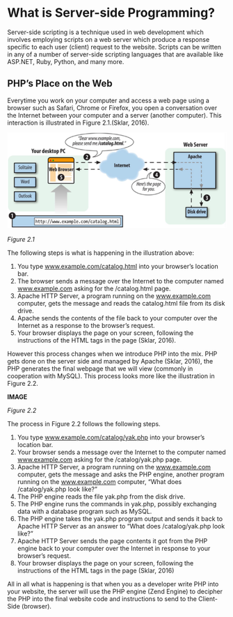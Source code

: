 # What is Server-side Programming?

Server-side scripting is a technique used in web development which involves employing scripts on a web server which produce a response specific to each user \(client\) request to the website. Scripts can be written in any of a number of server-side scripting languages that are available like ASP.NET, Ruby, Python, and many more.

## PHP’s Place on the Web

Everytime you work on your computer and access a web page using a browser such as Safari, Chrome or Firefox, you open a conversation over the Internet between your computer and a server \(another computer\). This interaction is illustrated in Figure 2.1.\(Sklar, 2016\).

![](.gitbook/assets/figure-2-1.png)

_Figure 2.1_

The following steps is what is happening in the illustration above:

1. You type www.example.com/catalog.html into your browser’s location bar.
2. The browser sends a message over the Internet to the computer named www.example.com asking for the /catalog.html page.
3. Apache HTTP Server, a program running on the www.example.com computer, gets the message and reads the catalog.html file from its disk drive.
4. Apache sends the contents of the file back to your computer over the Internet as a response to the browser’s request.
5. Your browser displays the page on your screen, following the instructions of the HTML tags in the page \(Sklar, 2016\).

However this process changes when we introduce PHP into the mix. PHP gets done on the server side and managed by Apache \(Sklar, 2016\), the PHP generates the final webpage that we will view \(commonly in cooperation with MySQL\). This process looks more like the illustration in Figure 2.2.

**IMAGE**

_Figure 2.2_

The process in Figure 2.2 follows the following steps.

1. You type www.example.com/catalog/yak.php into your browser’s location bar.
2. Your browser sends a message over the Internet to the computer named www.example.com asking for the /catalog/yak.php page.
3. Apache HTTP Server, a program running on the www.example.com computer, gets the message and asks the PHP engine, another program running on the www.example.com computer, “What does /catalog/yak.php look like?”
4. The PHP engine reads the file yak.php from the disk drive.
5. The PHP engine runs the commands in yak.php, possibly exchanging data with a database program such as MySQL.
6. The PHP engine takes the yak.php program output and sends it back to Apache HTTP Server as an answer to “What does /catalog/yak.php look like?”
7. Apache HTTP Server sends the page contents it got from the PHP engine back to your computer over the Internet in response to your browser’s request.
8. Your browser displays the page on your screen, following the instructions of the HTML tags in the page \(Sklar, 2016\)

All in all what is happening is that when you as a developer write PHP into your website, the server will use the PHP engine \(Zend Engine\) to decipher the PHP into the final website code and instructions to send to the Client-Side \(browser\).

